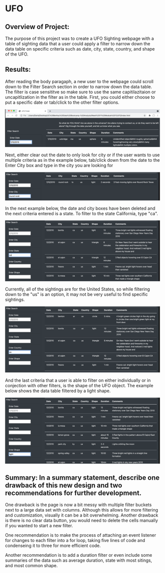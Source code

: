 # UFO


## Overview of Project:
The purpose of this project was to create a UFO Sighting webpage with a table of sighting data that a user could apply a filter to narrow down the data table on specific criteria such as date, city, state, country, and shape of the UFO.  </br>

## Results: 
After reading the body paragaph, a new user to the webpage could scroll down to the Filter Search section in order to narrow down the data table.  The filter is case sensititve so make sure to use the same capitilazitaion or uncapitlization in the filter as in the table.  First, you could either choose to put a specific date or tab/click to the other filter options. </br> 

![Screenshot](https://github.com/daniethecreator/UFO/blob/main/static/images/UFO_ENTER_DATE_FILTER.png)

Next, either clear out the date to only look for city or if the user wants to use multiple criteria as in the example below, tab/click down from the date to the Enter City box and type in the city you are looking for </br>

![Screenshot](https://github.com/daniethecreator/UFO/blob/main/static/images/UFO_ENTER_CITY_FILTER.png)


In the next example below, the date and city boxes have been deleted and the next criteria entered is a state. To filter to the state California, type "ca".  </br>

![Screenshot](https://github.com/daniethecreator/UFO/blob/main/static/images/UFO_ENTER_STATE_FILTER_CA.png)

Currently, all of the sightings are for the United States, so while filtering down to the "us" is an option, it may not be very useful to find specific sightings.  </br>

![Screenshot](https://github.com/daniethecreator/UFO/blob/main/static/images/UFO_ENTER_COUNTRY_FILTER_US.png)

And the last criteria that a user is able to filter on either individually or in conjection with other filters, is the shape of the UFO object. The example below shows the data table filtered by a light shape. </br>

![Screenshot](https://github.com/daniethecreator/UFO/blob/main/static/images/UFO_ENTER_SHAPE_FILTER_LIGHT.png)

## Summary: In a summary statement, describe one drawback of this new design and two recommendations for further development.

One drawback is the page is now a bit messy with multiple filter buckets next to a large data set with columns.  Although this allows for more filtering and customization, visually it can be a bit overwhelming. Another drawback is there is no clear data button, you would need to delete the cells manually if you wanted to start a new filter. </br>

One recommendation is to make the process of attaching an event listener for changes to each filter into a for loop, taking five lines of code and condenseing it to three for more efficient code.  </br>

Another recommendation is to add a duration filter or even include some summaries of the data such as average duration, state with most sitings, and most common shape.  </br>
